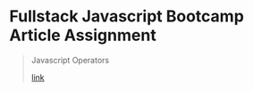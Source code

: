 # Fullstack Javascript Bootcamp Article Assignment

>Javascript Operators
>
>[link](https://deepaknayak.hashnode.dev/operators-in-javascript)
